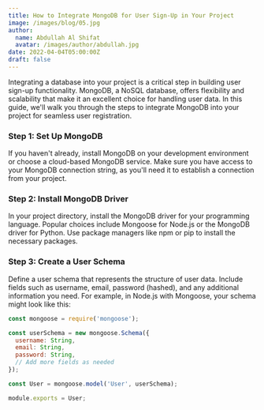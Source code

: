 ```yaml
---
title: How to Integrate MongoDB for User Sign-Up in Your Project
image: /images/blog/05.jpg
author:
  name: Abdullah Al Shifat
  avatar: /images/author/abdullah.jpg
date: 2022-04-04T05:00:00Z
draft: false
---
```


Integrating a database into your project is a critical step in building user sign-up functionality. MongoDB, a NoSQL database, offers flexibility and scalability that make it an excellent choice for handling user data. In this guide, we'll walk you through the steps to integrate MongoDB into your project for seamless user registration.

### Step 1: Set Up MongoDB

If you haven't already, install MongoDB on your development environment or choose a cloud-based MongoDB service. Make sure you have access to your MongoDB connection string, as you'll need it to establish a connection from your project.

### Step 2: Install MongoDB Driver

In your project directory, install the MongoDB driver for your programming language. Popular choices include Mongoose for Node.js or the MongoDB driver for Python. Use package managers like npm or pip to install the necessary packages.

### Step 3: Create a User Schema

Define a user schema that represents the structure of user data. Include fields such as username, email, password (hashed), and any additional information you need. For example, in Node.js with Mongoose, your schema might look like this:

```javascript
const mongoose = require('mongoose');

const userSchema = new mongoose.Schema({
  username: String,
  email: String,
  password: String,
  // Add more fields as needed
});

const User = mongoose.model('User', userSchema);

module.exports = User;
